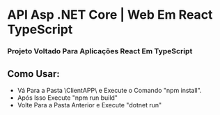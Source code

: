 # API Asp .NET Core | Web Em React TypeScript

### Projeto Voltado Para Aplicações React Em TypeScript

## Como Usar:
  - Vá Para a Pasta \ClientAPP\ e Execute o Comando "npm install".
  - Após Isso Execute "npm run build"
  - Volte Para a Pasta Anterior e Execute "dotnet run"
